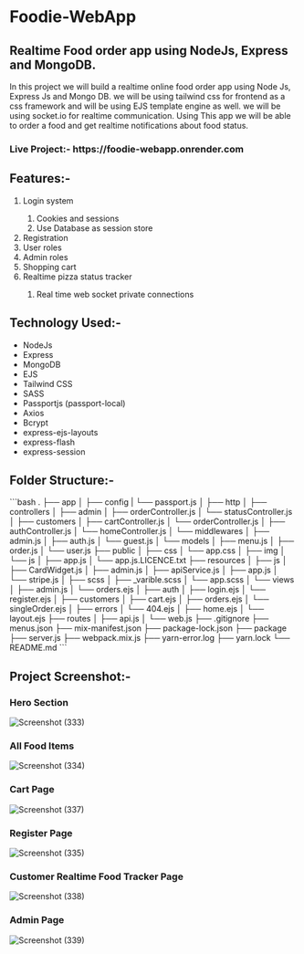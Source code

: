 # Foodie-WebApp
<h2>Realtime Food order app using NodeJs, Express and MongoDB.</h2>
<p>In this project we will build a realtime online food order app using Node Js, Express Js and Mongo DB. we will be using tailwind css for frontend as a css framework and will be using EJS template engine as well. we will be using socket.io for realtime communication. Using This app we will be able to order a food and get realtime notifications about food status.</p>

<h3>Live Project:- https://foodie-webapp.onrender.com </h3>


<h2>Features:-</h2>
<ol>
    <li>Login system</li>
        <ol>
            <li>Cookies and sessions</li>
            <li>Use Database as session store</li>
        </ol>
    <li>Registration</li> 
    <li>User roles</li>
    <li>Admin roles</li>
    <li>Shopping cart</li> 
    <li>Realtime pizza status tracker</li>
        <ol>
            <li>Real time web socket private connections</li>
        </ol>
</ol>


<h2>Technology Used:-</h2>
<ul>
<li>NodeJs</li>
<li>Express</li>
<li>MongoDB</li>
<li>EJS</li>
<li>Tailwind CSS</li>
<li>SASS</li>
<li>Passportjs (passport-local)</li>
<li>Axios</li>
<li>Bcrypt</li>
<li>express-ejs-layouts</li>
<li>express-flash</li>
<li>express-session</li>
</ul>

<h2>Folder Structure:-</h2>
```bash 
.
├── app
│   ├── config
|       └── passport.js
│   ├── http
│       ├── controllers
│           ├── admin
│               ├── orderController.js
│               └── statusController.js
│           ├── customers
│               ├── cartController.js
│               └── orderController.js
│           ├── authController.js
│           └── homeController.js
│       └── middlewares 
│           ├── admin.js
│           ├── auth.js
│           └── guest.js
│   └── models
│       ├── menu.js
│       ├── order.js
│       └── user.js 
├── public     
│   ├── css
│       └── app.css
│   ├── img
│   └── js
│       ├── app.js
│       └── app.js.LICENCE.txt
├── resources 
│   ├── js
│       ├── CardWidget.js
│       ├── admin.js
│       ├── apiService.js
│       ├── app.js
│       └── stripe.js
│   ├── scss
│       ├── _varible.scss
│       └── app.scss
│   └── views
│           ├── admin.js
│               └── orders.ejs
│           ├── auth
│               ├── login.ejs
│               └── register.ejs
│           ├── customers
│               ├── cart.ejs
│               ├── orders.ejs
│               └── singleOrder.ejs
│           ├── errors
│               └── 404.ejs
│           ├── home.ejs
│           └── layout.ejs
├── routes
│   ├── api.js
│   └── web.js
├── .gitignore           
├── menus.json
├── mix-manifest.json                  
├── package-lock.json                   
├── package          
├── server.js
├── webpack.mix.js                
├── yarn-error.log                 
├── yarn.lock                 
└── README.md
```



<h2>Project Screenshot:- </h2>
<h3>Hero Section</h3>

![Screenshot (333)](https://github.com/shubhamkr83/Foodie-WebApp/assets/72254047/56eb1756-df78-4285-b138-e216ee34b385)

<h3>All Food Items</h3>

![Screenshot (334)](https://github.com/shubhamkr83/Foodie-WebApp/assets/72254047/d34e0cb1-334a-4c84-a9e0-23a62ac2e4d5)


<h3>Cart Page</h3>

![Screenshot (337)](https://user-images.githubusercontent.com/72254047/232264866-eaacc611-fa6e-4784-95f3-0811d71639d7.png)

<h3>Register Page</h3>

![Screenshot (335)](https://user-images.githubusercontent.com/72254047/232264894-22330503-6413-483a-b2f1-1b0fc4cceb90.png)

<h3>Customer Realtime Food Tracker Page</h3>

![Screenshot (338)](https://user-images.githubusercontent.com/72254047/232264926-3e7011d0-1a0f-492e-8aeb-886826e9e403.png)

<h3>Admin Page</h3>

![Screenshot (339)](https://user-images.githubusercontent.com/72254047/232266233-f972e5be-3e3f-4416-a744-5ea8ac2f880f.png)


